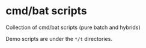 # cmd/bat scripts

Collection of cmd/bat scripts (pure batch and hybrids)

Demo scripts are under the `*/t` directories.
